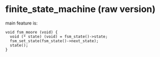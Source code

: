 # finite_state_machine (raw version)

main feature is:

    void fsm_moore (void) {
      void (* state) (void) = fsm_state()->state;
      fsm_set_state(fsm_state()->next_state);
      state();
    }
